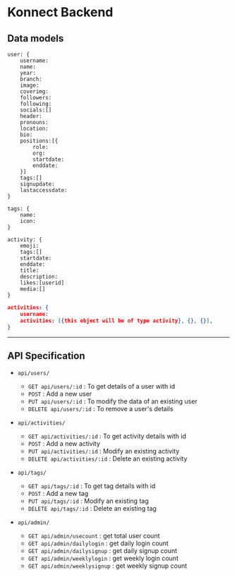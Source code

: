 # Konnect Backend

## Data models

```
user: {
    username:
    name:
    year:
    branch:
    image:
    coverimg:
    followers:
    following:
    socials:[]
    header:
    pronouns:
    location:
    bio:
    positions:[{
        role:
        org:
        startdate:
        enddate:
    }]
    tags:[]
    signupdate:
    lastaccessdate:
}
```

```
tags: {
    name:
    icon:
}
```

```
activity: {
    emoji:
    tags:[]
    startdate:
    enddate:
    title:
    description:
    likes:[userid]
    media:[]
}
```

```json
activities: {
    username: 
    activities: [{this object will be of type activity}, {}, {}],
}
```

---

## API Specification

-   `api/users/`

    -   `GET api/users/:id` : To get details of a user with id
    -   `POST` : Add a new user
    -   `PUT api/users/:id` : To modify the data of an existing user
    -   `DELETE api/users/:id` : To remove a user's details

-   `api/activities/`

    -   `GET api/activities/:id` : To get activity details with id
    -   `POST` : Add a new activity
    -   `PUT api/activities/:id` : Modify an existing activity
    -   `DELETE api/activities/:id` : Delete an existing activity

-   `api/tags/`

    -   `GET api/tags/:id` : To get tag details with id
    -   `POST` : Add a new tag
    -   `PUT api/tags/:id` : Modify an existing tag
    -   `DELETE api/tags/:id` : Delete an existing tag

-   `api/admin/`

    -   `GET api/admin/usecount` : get total user count
    -   `GET api/admin/dailylogin` : get daily login count
    -   `GET api/admin/dailysignup` : get daily signup count
    -   `GET api/admin/weeklylogin` : get weekly login count
    -   `GET api/admin/weeklysignup` : get weekly signup count
